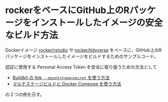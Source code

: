 rockerをベースにGitHub上のRパッケージをインストールしたイメージの安全なビルド方法
================================================================================

Dockerイメージ
[rocker/rstudio](https://hub.docker.com/r/rocker/rstudio) や
[rocker/tidyverse](https://hub.docker.com/r/rocker/tidyverse)
をベースに、GitHub上のRパッケージをインストールしたイメージをビルドするためのサンプルコード。

認証に使用する Personal Access Token を安全に取り扱うための方法として

- [Buildkit の `RUN --mount=type=secret` を使う方法](./buildkit-secret/)
- [マルチステージビルドと Docker Compose を使う方法](./multi-stage-build/)

の２つの例を示す。
